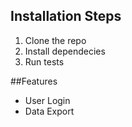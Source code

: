 ## Installation Steps
1. Clone the repo
2. Install dependecies
3. Run tests

##Features
- User Login
- Data Export